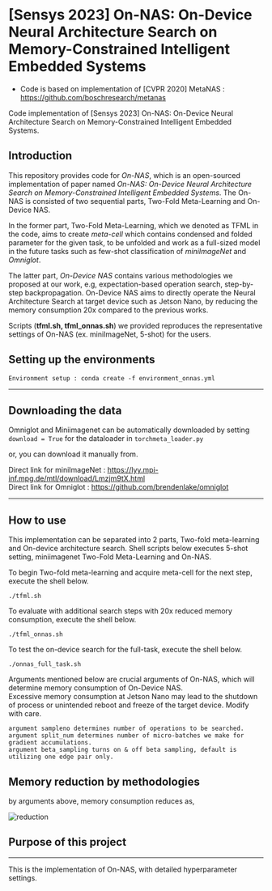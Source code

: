 # [Sensys 2023] On-NAS: On-Device Neural Architecture Search on Memory-Constrained Intelligent Embedded Systems

* Code is based on implementation of [CVPR 2020] MetaNAS : https://github.com/boschresearch/metanas

Code implementation of  [Sensys 2023] On-NAS: On-Device Neural Architecture Search on Memory-Constrained Intelligent Embedded Systems.
## Introduction

This repository provides code for *On-NAS*, which is an open-sourced implementation of paper named *On-NAS: On-Device Neural Architecture Search on Memory-Constrained Intelligent Embedded Systems*. 
The On-NAS is consisted of two sequential parts, Two-Fold Meta-Learning and On-Device NAS. 

In the former part, Two-Fold Meta-Learning, which we denoted as TFML in the code, aims to create *meta-cell* which contains condensed and folded parameter for the given task,
to be unfolded and work as a full-sized model in the future tasks such as few-shot classification of *miniImageNet* and *Omniglot*. 

The latter part, *On-Device NAS* contains various methodologies we proposed at our work, e.g, expectation-based operation search, step-by-step backpropagation. 
On-Device NAS aims to directly operate the Neural Architecture Search at target device such as Jetson Nano, by reducing the memory consumption 20x compared to the previous works.

Scripts (**tfml.sh, tfml_onnas.sh**)  we provided reproduces the representative settings of On-NAS (ex. miniImageNet, 5-shot)  for the users.



## Setting up the environments
```
Environment setup : conda create -f environment_onnas.yml
```

---
## Downloading the data 


Omniglot and Miniimagenet can be automatically downloaded by setting
```download = True``` for the dataloader in ```torchmeta_loader.py```

or, you can download it manually from. 

Direct link for miniImageNet : https://lyy.mpi-inf.mpg.de/mtl/download/Lmzjm9tX.html \
Direct link for Omniglot : https://github.com/brendenlake/omniglot




---


## How to use

This implementation can be separated into 2 parts, Two-fold meta-learning and On-device architecture search. 
Shell scripts below executes 5-shot setting, miniimagenet Two-Fold Meta-Learning and On-NAS. 

To begin Two-fold meta-learning and acquire meta-cell for the next step, execute the shell below.

```
./tfml.sh
```

To evaluate with additional search steps with 20x reduced memory consumption, execute the shell below.

```
./tfml_onnas.sh
```

To test the on-device search for the full-task, execute the shell below.

```
./onnas_full_task.sh
```



Arguments mentioned below are crucial arguments of On-NAS, which will determine memory consumption of On-Device NAS. \
Excessive memory consumption at Jetson Nano may lead to the shutdown of process or unintended reboot and freeze of the target device. Modify with care. 
```
argument sampleno determines number of operations to be searched.
argument split_num determines number of micro-batches we make for gradient accumulations.
argument beta_sampling turns on & off beta sampling, default is utilizing one edge pair only.
```

## Memory reduction by methodologies
by arguments above, memory consumption reduces as,

![reduction](https://github.com/sensys364/OnNAS/blob/master/images/reduction.png)






## Purpose of this project
---
This is the implementation of On-NAS, with detailed hyperparameter settings. 





